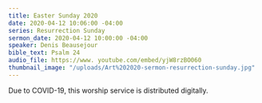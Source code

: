 ```yaml
---
title: Easter Sunday 2020
date: 2020-04-12 10:06:00 -04:00
series: Resurrection Sunday
sermon_date: 2020-04-12 10:00:00 -04:00
speaker: Denis Beausejour
bible_text: Psalm 24
audio_file: https://www. youtube.com/embed/yjW8rzBO060
thumbnail_image: "/uploads/Art%202020-sermon-resurrection-sunday.jpg"
---
```


Due to COVID-19, this worship service is distributed digitally.
